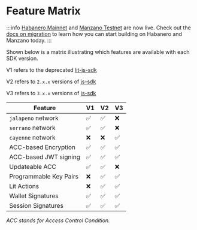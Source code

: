 # Feature Matrix

:::info
[Habanero Mainnet](../network/networks/mainnet) and [Manzano Testnet](../network/networks/testnet) are now live. Check out the [docs on migration](../network/migration-guide) to learn how you can start building on Habanero and Manzano today. 
:::

Shown below is a matrix illustrating which features are available with each SDK version. 

V1 refers to the deprecated [lit-js-sdk](https://github.com/LIT-Protocol/lit-js-sdk)

V2 refers to `2.x.x` versions of [js-sdk](https://github.com/LIT-Protocol/js-sdk)

V3 refers to `3.x.x` versions of [js-sdk](https://github.com/LIT-Protocol/js-sdk)

| Feature | V1 | V2 | V3 |
| --- | --- | --- | --- |
| `jalapeno` network | ✅ | ✅ | ❌ |
| `serrano` network | ✅ | ✅ | ❌ |
| `cayenne` network | ❌ | ❌ | ✅ |
| ACC-based Encryption | ✅ | ✅ | ✅ |
| ACC-based JWT signing | ✅ | ✅ | ✅ |
| Updateable ACC | ✅ | ✅ | ❌ |
| Programmable Key Pairs | ❌ | ✅ | ✅ |
| Lit Actions | ❌ | ✅ | ✅ |
| Wallet Signatures | ✅ | ✅ | ✅ |
| Session Signatures | ✅ | ✅ | ✅ |

_ACC stands for Access Control Condition._